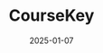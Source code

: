 ---  
layout: startup_page  
title: "CourseKey"  
id: "coursekey.com"  
permalink: "/coursekeycoursekey.com01072025/"  
website: "https://coursekey.com/"  
funding_round: "Strategic Growth Investment"  
funding_amount: ""  
investors: "PSG"  
about: "CourseKey provides a student success platform specifically designed for vocational education. Its mobile app and retention platform help students stay on track, while offering schools tools to manage compliance, boost retention, and improve the overall student experience. This platform aims to empower students and streamline operations for vocational schools."  
markets: "Education Technology, Vocational Education, SaaS, B2B"  
hq: "San Diego, California, United States"  
founded_year: "2015"  
linkedin: "https://www.linkedin.com/company/coursekey"  
twitter: "https://www.twitter.com/thecoursekey"  
instagram: ""  
facebook: "https://www.facebook.com/coursekey"  
crunchbase: "https://www.crunchbase.com/organization/course-key"  
pitchbook: ""  

date_display: "07-Jan-2025"  
date: "2025-01-07"

# SEO Optimization  
meta_title: "CourseKey - Strategic Growth Investment"  
meta_description: "CourseKey, CourseKey provides a student success platform specifically designed for vocational education. Its mobile app and retention platform help students stay..."  
meta_keywords: "CourseKey, Education Technology, Vocational Education, SaaS, B2B, Strategic Growth Investment funding"  
canonical_url: "https://startup.projectstartups.com/coursekeycoursekey.com01072025/"  
---